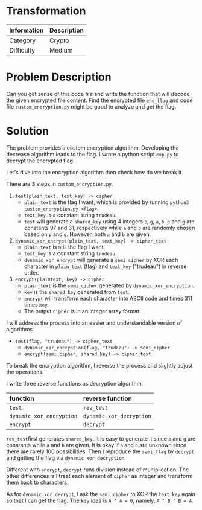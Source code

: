# Transformation

| Information | Description |
| :-- | :-- |
| Category | Crypto |
| Difficulty | Medium |

# Problem Description

Can you get sense of this code file and write the function that will decode the given encrypted file content. Find the encrypted file `enc_flag` and code file `custom_encryption.py` might be good to analyze and get the flag.

# Solution

The problem provides a custom encryption algorithm. Developing the decrease algorithm leads to the flag. I wrote a python script `exp.py` to decrypt the encrypted flag.

Let's dive into the encryption algorithm then check how do we break it.

There are 3 steps in `custom_encryption.py`.
1. `test(plain_text, text_key) -> cipher`
    * `plain_text` is the flag I want, which is provided by running `python3 custom_encryption.py <flag>`.
    * `text_key` is a constant string `trudeau`.
    * `test` will generate a `shared_key` using 4 integers `p`, `g`, `a`, `b`. `p` and `g` are constants 97 and 31, respectively while `a` and `b` are randomly chosen based on `p` and `g`. However, both `a` and `b` are given.
2. `dynamic_xor_encrypt(plain_text, text_key) -> cipher_text`
    * `plain_text` is still the flag I want.
    * `text_key` is a constant string `trudeau`.
    * `dynamic_xor_encrypt` will generate a `semi_cipher` by XOR each character in `plain_text` (flag) and `text_key` ("trudeau") in reverse order.
3. `encrypt(plaintext, key) -> cipher`
    * `plain_text` is the `semi_cipher` generated by `dynamic_xor_encryption`.
    * `key` is the `shared_key` generated from `test`.
    * `encrypt` will transform each character into ASCII code and times 311 times `key`.
    * The output `cipher` is in an integer array format.

I will address the process into an easier and understandable version of algorithms
- `test(flag, "trudeau") -> cipher_text`
    - `dynamic_xor_encryption(flag, "trudeau") -> semi_cipher`
    - `encrypt(semi_cipher, shared_key) -> cipher_text`

To break the encryption algorithm, I reverse the process and slightly adjust the operations.

I write three reverse functions as decryption algorithm.

| function | reverse function |
| :-- | :-- |
| `test` | `rev_test` |
| `dynamic_xor_encryption` | `dynamic_xor_decryption` |
| `encrypt` | `decrypt` |

`rev_test`first generates `shared_key`. It is easy to generate it since `p` and `g` are constants while `a` and `b` are given. It is okay if `a` and `b` are unknown since there are rarely 100 possibilities. Then I reproduce the `semi_flag` by `decrypt` and getting the flag via `dynamic_xor_decryption`.

Different with `encrypt`, `decrypt` runs division instead of multiplication. The other differences is I treat each element of `cipher` as integer and transform them back to characters.

As for `dynamic_xor_decrypt`, I ask the `semi_cipher` to XOR the `text_key` again so that I can get the flag. The key idea is `A ^ A = 0`, namely, `A ^ B ^ B = A`.
